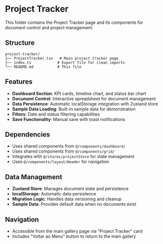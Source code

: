 # Project Tracker

This folder contains the Project Tracker page and its components for document control and project management.

## Structure

```
project-tracker/
├── ProjectTracker.tsx   # Main project tracker page
├── index.ts            # Export file for clean imports
└── README.md           # This file
```

## Features

- **Dashboard Section**: KPI cards, timeline chart, and status bar chart
- **Document Control**: Interactive spreadsheet for document management
- **Data Persistence**: Automatic localStorage integration with Zustand store
- **Sample Data Loading**: Built-in sample data for demonstration
- **Filters**: Date and status filtering capabilities
- **Save Functionality**: Manual save with toast notifications

## Dependencies

- Uses shared components from `@/components/dashboard/`
- Uses shared components from `@/components/grid/`
- Integrates with `@/stores/projectStore` for state management
- Uses `@/components/layout/Header` for navigation

## Data Management

- **Zustand Store**: Manages document state and persistence
- **localStorage**: Automatic data persistence
- **Migration Logic**: Handles data versioning and cleanup
- **Sample Data**: Provides default data when no documents exist

## Navigation

- Accessible from the main gallery page via "Project Tracker" card
- Includes "Voltar ao Menu" button to return to the main gallery
